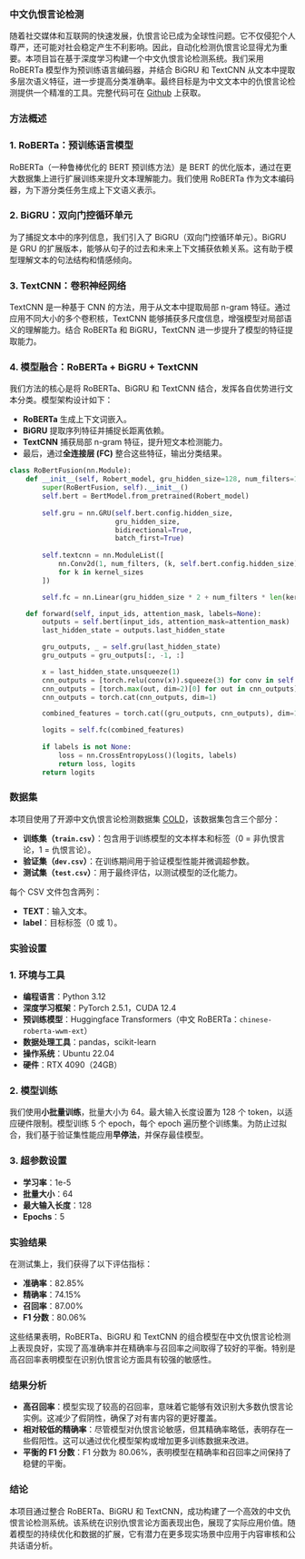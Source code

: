 ### 中文仇恨言论检测

随着社交媒体和互联网的快速发展，仇恨言论已成为全球性问题。它不仅侵犯个人尊严，还可能对社会稳定产生不利影响。因此，自动化检测仇恨言论显得尤为重要。本项目旨在基于深度学习构建一个中文仇恨言论检测系统。我们采用 RoBERTa 模型作为预训练语言编码器，并结合 BiGRU 和 TextCNN 从文本中提取多层次语义特征，进一步提高分类准确率。最终目标是为中文文本中的仇恨言论检测提供一个精准的工具。完整代码可在 [Github](https://github.com/AuroraEchos/HateSpeechDetection) 上获取。

### 方法概述

### 1. RoBERTa：预训练语言模型

RoBERTa（一种鲁棒优化的 BERT 预训练方法）是 BERT 的优化版本，通过在更大数据集上进行扩展训练来提升文本理解能力。我们使用 RoBERTa 作为文本编码器，为下游分类任务生成上下文语义表示。

### 2. BiGRU：双向门控循环单元

为了捕捉文本中的序列信息，我们引入了 BiGRU（双向门控循环单元）。BiGRU 是 GRU 的扩展版本，能够从句子的过去和未来上下文捕获依赖关系。这有助于模型理解文本的句法结构和情感倾向。

### 3. TextCNN：卷积神经网络

TextCNN 是一种基于 CNN 的方法，用于从文本中提取局部 n-gram 特征。通过应用不同大小的多个卷积核，TextCNN 能够捕获多尺度信息，增强模型对局部语义的理解能力。结合 RoBERTa 和 BiGRU，TextCNN 进一步提升了模型的特征提取能力。

### 4. 模型融合：RoBERTa + BiGRU + TextCNN

我们方法的核心是将 RoBERTa、BiGRU 和 TextCNN 结合，发挥各自优势进行文本分类。模型架构设计如下：

- **RoBERTa** 生成上下文词嵌入。
- **BiGRU** 提取序列特征并捕捉长距离依赖。
- **TextCNN** 捕获局部 n-gram 特征，提升短文本检测能力。
- 最后，通过**全连接层 (FC)** 整合这些特征，输出分类结果。

```python
class RoBertFusion(nn.Module):
    def __init__(self, Robert_model, gru_hidden_size=128, num_filters=100, kernel_sizes=[3, 4, 5]):
        super(RoBertFusion, self).__init__()
        self.bert = BertModel.from_pretrained(Robert_model)
        
        self.gru = nn.GRU(self.bert.config.hidden_size, 
                          gru_hidden_size, 
                          bidirectional=True, 
                          batch_first=True)
        
        self.textcnn = nn.ModuleList([
            nn.Conv2d(1, num_filters, (k, self.bert.config.hidden_size)) 
            for k in kernel_sizes
        ])

        self.fc = nn.Linear(gru_hidden_size * 2 + num_filters * len(kernel_sizes), 2)

    def forward(self, input_ids, attention_mask, labels=None):
        outputs = self.bert(input_ids, attention_mask=attention_mask)
        last_hidden_state = outputs.last_hidden_state

        gru_outputs, _ = self.gru(last_hidden_state)
        gru_outputs = gru_outputs[:, -1, :]

        x = last_hidden_state.unsqueeze(1)
        cnn_outputs = [torch.relu(conv(x)).squeeze(3) for conv in self.textcnn]
        cnn_outputs = [torch.max(out, dim=2)[0] for out in cnn_outputs]
        cnn_outputs = torch.cat(cnn_outputs, dim=1)

        combined_features = torch.cat((gru_outputs, cnn_outputs), dim=1)

        logits = self.fc(combined_features)
        
        if labels is not None:
            loss = nn.CrossEntropyLoss()(logits, labels)
            return loss, logits
        return logits
```

### 数据集

本项目使用了开源中文仇恨言论检测数据集 [COLD](https://github.com/thu-coai/COLDataset)，该数据集包含三个部分：

- **训练集（`train.csv`）**：包含用于训练模型的文本样本和标签（0 = 非仇恨言论，1 = 仇恨言论）。
- **验证集（`dev.csv`）**：在训练期间用于验证模型性能并微调超参数。
- **测试集（`test.csv`）**：用于最终评估，以测试模型的泛化能力。

每个 CSV 文件包含两列：

- **TEXT**：输入文本。
- **label**：目标标签（0 或 1）。

### 实验设置

### 1. 环境与工具

- **编程语言**：Python 3.12
- **深度学习框架**：PyTorch 2.5.1，CUDA 12.4
- **预训练模型**：Huggingface Transformers（中文 RoBERTa：`chinese-roberta-wwm-ext`）
- **数据处理工具**：pandas，scikit-learn
- **操作系统**：Ubuntu 22.04
- **硬件**：RTX 4090（24GB）

### 2. 模型训练

我们使用**小批量训练**，批量大小为 64。最大输入长度设置为 128 个 token，以适应硬件限制。模型训练 5 个 epoch，每个 epoch 遍历整个训练集。为防止过拟合，我们基于验证集性能应用**早停法**，并保存最佳模型。

### 3. 超参数设置

- **学习率**：1e-5
- **批量大小**：64
- **最大输入长度**：128
- **Epochs**：5

### 实验结果

在测试集上，我们获得了以下评估指标：

- **准确率**：82.85%
- **精确率**：74.15%
- **召回率**：87.00%
- **F1 分数**：80.06%

这些结果表明，RoBERTa、BiGRU 和 TextCNN 的组合模型在中文仇恨言论检测上表现良好，实现了高准确率并在精确率与召回率之间取得了较好的平衡。特别是高召回率表明模型在识别仇恨言论方面具有较强的敏感性。

### 结果分析

- **高召回率**：模型实现了较高的召回率，意味着它能够有效识别大多数仇恨言论实例。这减少了假阴性，确保了对有害内容的更好覆盖。
- **相对较低的精确率**：尽管模型对仇恨言论敏感，但其精确率略低，表明存在一些假阳性。这可以通过优化模型架构或增加更多训练数据来改进。
- **平衡的 F1 分数**：F1 分数为 80.06%，表明模型在精确率和召回率之间保持了稳健的平衡。

### 结论

本项目通过整合 RoBERTa、BiGRU 和 TextCNN，成功构建了一个高效的中文仇恨言论检测系统。该系统在识别仇恨言论方面表现出色，展现了实际应用价值。随着模型的持续优化和数据的扩展，它有潜力在更多现实场景中应用于内容审核和公共话语分析。